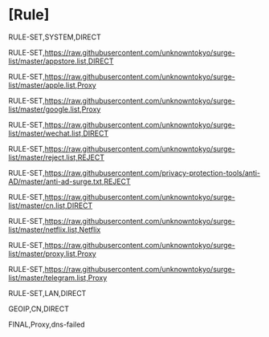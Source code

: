 # [Rule]
RULE-SET,SYSTEM,DIRECT

RULE-SET,https://raw.githubusercontent.com/unknowntokyo/surge-list/master/appstore.list,DIRECT

RULE-SET,https://raw.githubusercontent.com/unknowntokyo/surge-list/master/apple.list,Proxy

RULE-SET,https://raw.githubusercontent.com/unknowntokyo/surge-list/master/google.list,Proxy

RULE-SET,https://raw.githubusercontent.com/unknowntokyo/surge-list/master/wechat.list,DIRECT

RULE-SET,https://raw.githubusercontent.com/unknowntokyo/surge-list/master/reject.list,REJECT

RULE-SET,https://raw.githubusercontent.com/privacy-protection-tools/anti-AD/master/anti-ad-surge.txt,REJECT

RULE-SET,https://raw.githubusercontent.com/unknowntokyo/surge-list/master/cn.list,DIRECT

RULE-SET,https://raw.githubusercontent.com/unknowntokyo/surge-list/master/netflix.list,Netflix

RULE-SET,https://raw.githubusercontent.com/unknowntokyo/surge-list/master/proxy.list,Proxy

RULE-SET,https://raw.githubusercontent.com/unknowntokyo/surge-list/master/telegram.list,Proxy

RULE-SET,LAN,DIRECT

GEOIP,CN,DIRECT

FINAL,Proxy,dns-failed
